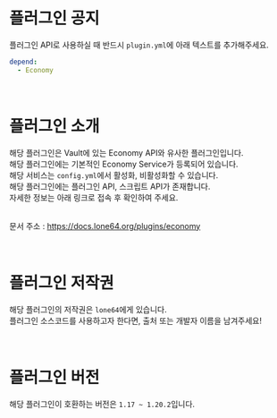 # 플러그인 공지
플러그인 API로 사용하실 때 반드시 `plugin.yml`에 아래 텍스트를 추가해주세요.
```yaml
depend:
  - Economy
```

<br>

# 플러그인 소개
해당 플러그인은 Vault에 있는 Economy API와 유사한 플러그인입니다.<br>
해당 플러그인에는 기본적인 Economy Service가 등록되어 있습니다.<br>
해당 서비스는 `config.yml`에서 활성화, 비활성화할 수 있습니다.<br>
해당 플러그인에는 플러그인 API, 스크립트 API가 존재합니다.<br>
자세한 정보는 아래 링크로 접속 후 확인하여 주세요.<br><br>

문서 주소 : https://docs.lone64.org/plugins/economy

<br>

# 플러그인 저작권
해당 플러그인의 저작권은 `lone64`에게 있습니다.<br>
플러그인 소스코드를 사용하고자 한다면, 출처 또는 개발자 이름을 남겨주세요!

<br>

# 플러그인 버전
해당 플러그인이 호환하는 버전은 `1.17 ~ 1.20.2`입니다.
